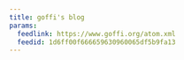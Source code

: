 ```yaml
---
title: goffi's blog
params:
  feedlink: https://www.goffi.org/atom.xml
  feedid: 1d6ff00f666659630960065df5b9fa13
---
```

